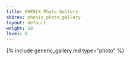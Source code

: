 ```yaml
---
title: PHENIX Photo Gallery
abbrev: phenix_photo_gallery
layout: default
weight: 10
level: 0
---
```

{% include generic_gallery.md type="photo" %}
